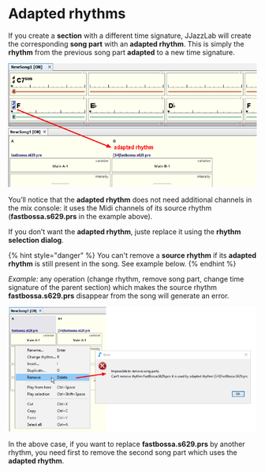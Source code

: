 # Adapted rhythms

If you create a **section** with a different time signature, JJazzLab will create the corresponding **song part** with an **adapted rhythm**. This is simply the **rhythm** from the previous song part **adapted** to a new time signature.

![](../.gitbook/assets/AdaptedRhythmExample.png)

You’ll notice that the **adapted rhythm** does not need additional channels in the mix console: it uses the Midi channels of its source rhythm (**fastbossa.s629.prs** in the example above).

If you don’t want the **adapted rhythm**, juste replace it using the **rhythm selection dialog**.

{% hint style="danger" %}
You can't remove a **source rhythm** if its **adapted rhythm** is still present in the song. See example below.
{% endhint %}

_Example:_ any operation (change rhythm, remove song part, change time signature of the parent section) which makes the source rhythm **fastbossa.s629.prs** disappear from the song will generate an error.

![](../.gitbook/assets/RemoveSourceRhythmError.png)

In the above case, if you want to replace **fastbossa.s629.prs** by another rhythm, you need first to remove the second song part which uses the **adapted rhythm**.

